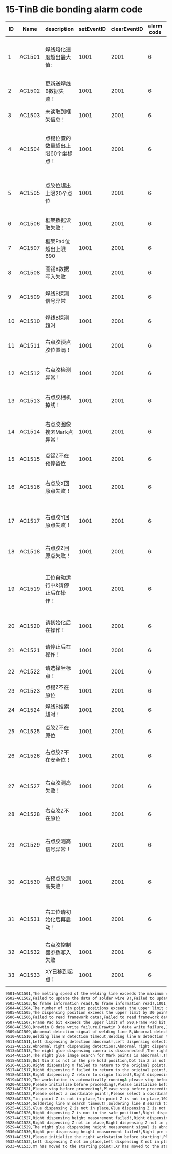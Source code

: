 # 15-TinB die bonding alarm code

| ID   | Name   | description                                           | setEventID | clearEventID | alarm code | Text                                                   |
| ---- | ------ | ----------------------------------------------------- | ---------- | ------------ | ---------- | ------------------------------------------------------ |
| 1    | AC1501 | 焊线熔化速度超出最大值:                            | 1001       | 2001         | 6          | The melting speed of the welding line exceeds the maximum value: |
| 2    | AC1502 | 更新送焊线B数据失败！                               | 1001       | 2001         | 6          | Failed to update the data of solder wire B!           |
| 3    | AC1503 | 未读取到框架信息！                                 | 1001       | 2001         | 6          | No frame information read!                            |
| 4    | AC1504 | 点锡位置的数量超出上限60个坐标点！                | 1001       | 2001         | 6          | The number of tin point positions exceeds the upper limit of 60 coordinate points! |
| 5    | AC1505 | 点胶位超出上限20个点位                            | 1001       | 2001         | 6          | The dispensing position exceeds the upper limit by 20 points |
| 6    | AC1506 | 框架数据读取失败！                                 | 1001       | 2001         | 6          | Failed to read framework data!                        |
| 7    | AC1507 | 框架Pad位超出上限690                              | 1001       | 2001         | 6          | Frame Pad bit exceeds the upper limit of 690          |
| 8    | AC1508 | 画锡B数据写入失败                                  | 1001       | 2001         | 6          | Drawtin B data write failure                           |
| 9    | AC1509 | 焊线B探测信号异常                                  | 1001       | 2001         | 6          | Abnormal detection signal of welding line B           |
| 10   | AC1510 | 焊线B探测超时                                      | 1001       | 2001         | 6          | Welding line B detection timeout                      |
| 11   | AC1511 | 右点胶预点胶位置满！                               | 1001       | 2001         | 6          | Left dispensing detection abnormal!                   |
| 12   | AC1512 | 右点胶检测异常！                                   | 1001       | 2001         | 6          | Abnormal right dispensing detection!                  |
| 13   | AC1513 | 右点胶相机掉线！                                   | 1001       | 2001         | 6          | The right glue dispensing camera is disconnected!     |
| 14   | AC1514 | 右点胶图像搜索Mark点异常！                        | 1001       | 2001         | 6          | The right glue image search for Mark points is abnormal! |
| 15   | AC1515 | 点锡Z不在预停留位                                 | 1001       | 2001         | 6          | Dot tin Z is not in the pre hold position             |
| 16   | AC1516 | 右点胶X回原点失败！                               | 1001       | 2001         | 6          | Right dispensing X failed to return to the original point! |
| 17   | AC1517 | 右点胶Y回原点失败！                               | 1001       | 2001         | 6          | Right dispensing Y failed to return to the original point! |
| 18   | AC1518 | 右点胶Z回原点失败！                               | 1001       | 2001         | 6          | Right dispensing Z return to origin failed!           |
| 19   | AC1519 | 工位自动运行中&请停止后在操作！                  | 1001       | 2001         | 6          | The workstation is automatically running& please stop before operating! |
| 20   | AC1520 | 请初始化后在操作！                                 | 1001       | 2001         | 6          | Please initialize before proceeding!                  |
| 21   | AC1521 | 请停止后在操作！                                   | 1001       | 2001         | 6          | Please stop before proceeding!                        |
| 22   | AC1522 | 请选择坐标点！                                     | 1001       | 2001         | 6          | Please select a coordinate point!                     |
| 23   | AC1523 | 点锡Z不在原位                                      | 1001       | 2001         | 6          | Tin point Z is not in place                           |
| 24   | AC1524 | 焊线B搜索超时！                                   | 1001       | 2001         | 6          | Soldering line B search timeout!                      |
| 25   | AC1525 | 点胶Z不在原位                                      | 1001       | 2001         | 6          | Glue dispensing Z is not in place                     |
| 26   | AC1526 | 右点胶Z不在安全位！                               | 1001       | 2001         | 6          | Right dispensing Z is not in the safe position!       |
| 27   | AC1527 | 右点胶测高失败！                                  | 1001       | 2001         | 6          | Right dispensing height measurement failed!           |
| 28   | AC1528 | 右点胶Z不在原位                                    | 1001       | 2001         | 6          | Right dispensing Z not in place                       |
| 29   | AC1529 | 右点胶测高信号异常！                              | 1001       | 2001         | 6          | The right glue dispensing height measurement signal is abnormal! |
| 30   | AC1530 | 右预点胶测高失败！                                | 1001       | 2001         | 6          | Right pre dispensing height measurement failed!       |
| 31   | AC1531 | 右工位请初始化后再启动！                          | 1001       | 2001         | 6          | Please initialize the right workstation before starting! |
| 32   | AC1532 | 右点胶控制器参数写入失败                          | 1001       | 2001         | 6          | Left dispensing Z not in place                        |
| 33   | AC1533 | XY已移到起点！                                   | 1001       | 2001         | 6          | XY has moved to the starting point!                   |



```sh
9501=AC1501,The melting speed of the welding line exceeds the maximum value:,The melting speed of the welding line exceeds the maximum value:,1001,2001,6,
9502=AC1502,Failed to update the data of solder wire B!,Failed to update the data of solder wire B!,1001,2001,6,
9503=AC1503,No frame information read!,No frame information read!,1001,2001,6,
9504=AC1504,The number of tin point positions exceeds the upper limit of 60 coordinate points!,The number of tin point positions exceeds the upper limit of 60 coordinate points!,1001,2001,6,
9505=AC1505,The dispensing position exceeds the upper limit by 20 points,The dispensing position exceeds the upper limit by 20 points,1001,2001,6,
9506=AC1506,Failed to read framework data!,Failed to read framework data!,1001,2001,6,
9507=AC1507,Frame Pad bit exceeds the upper limit of 690,Frame Pad bit exceeds the upper limit of 690,1001,2001,6,
9508=AC1508,Drawtin B data write failure,Drawtin B data write failure,1001,2001,6,
9509=AC1509,Abnormal detection signal of welding line B,Abnormal detection signal of welding line B,1001,2001,6,
9510=AC1510,Welding line B detection timeout,Welding line B detection timeout,1001,2001,6,
9511=AC1511,Left dispensing detection abnormal!,Left dispensing detection abnormal!,1001,2001,6,
9512=AC1512,Abnormal right dispensing detection!,Abnormal right dispensing detection!,1001,2001,6,
9513=AC1513,The right glue dispensing camera is disconnected!,The right glue dispensing camera is disconnected!,1001,2001,6,
9514=AC1514,The right glue image search for Mark points is abnormal!,The right glue image search for Mark points is abnormal!,1001,2001,6,
9515=AC1515,Dot tin Z is not in the pre hold position,Dot tin Z is not in the pre hold position,1001,2001,6,
9516=AC1516,Right dispensing X failed to return to the original point!,Right dispensing X failed to return to the original point!,1001,2001,6,
9517=AC1517,Right dispensing Y failed to return to the original point!,Right dispensing Y failed to return to the original point!,1001,2001,6,
9518=AC1518,Right dispensing Z return to origin failed!,Right dispensing Z return to origin failed!,1001,2001,6,
9519=AC1519,The workstation is automatically running& please stop before operating!,The workstation is automatically running& please stop before operating!,1001,2001,6,
9520=AC1520,Please initialize before proceeding!,Please initialize before proceeding!,1001,2001,6,
9521=AC1521,Please stop before proceeding!,Please stop before proceeding!,1001,2001,6,
9522=AC1522,Please select a coordinate point!,Please select a coordinate point!,1001,2001,6,
9523=AC1523,Tin point Z is not in place,Tin point Z is not in place,1001,2001,6,
9524=AC1524,Soldering line B search timeout!,Soldering line B search timeout!,1001,2001,6,
9525=AC1525,Glue dispensing Z is not in place,Glue dispensing Z is not in place,1001,2001,6,
9526=AC1526,Right dispensing Z is not in the safe position!,Right dispensing Z is not in the safe position!,1001,2001,6,
9527=AC1527,Right dispensing height measurement failed!,Right dispensing height measurement failed!,1001,2001,6,
9528=AC1528,Right dispensing Z not in place,Right dispensing Z not in place,1001,2001,6,
9529=AC1529,The right glue dispensing height measurement signal is abnormal!,The right glue dispensing height measurement signal is abnormal!,1001,2001,6,
9530=AC1530,Right pre dispensing height measurement failed!,Right pre dispensing height measurement failed!,1001,2001,6,
9531=AC1531,Please initialize the right workstation before starting!,Please initialize the right workstation before starting!,1001,2001,6,
9532=AC1532,Left dispensing Z not in place,Left dispensing Z not in place,1001,2001,6,
9533=AC1533,XY has moved to the starting point!,XY has moved to the starting point!,1001,2001,6,
```